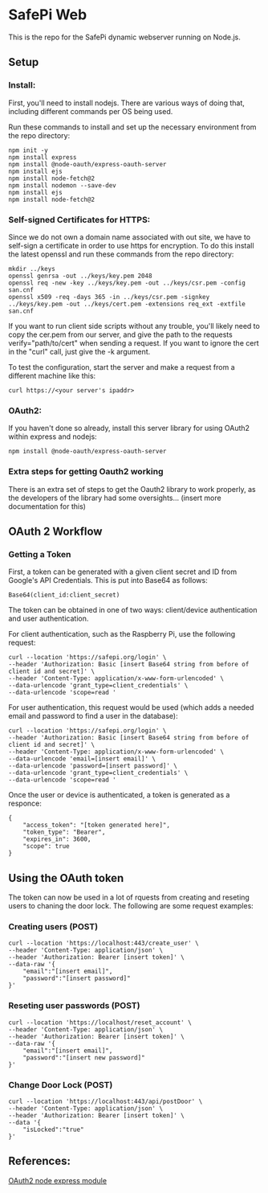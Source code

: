 # SafePi Web
This is the repo for the SafePi dynamic webserver running on Node.js. 

## Setup
### Install:
First, you'll need to install nodejs. There are various ways of doing that, including different commands per OS being used. 

Run these commands to install and set up the necessary environment from the repo directory:
```
npm init -y
npm install express
npm install @node-oauth/express-oauth-server
npm install ejs
npm install node-fetch@2
npm install nodemon --save-dev
npm install ejs
npm install node-fetch@2
```
### Self-signed Certificates for HTTPS:
Since we do not own a domain name associated with out site, we have to self-sign a certificate in order to use https for encryption. To do this install the latest openssl and run these commands from the repo directory:
```
mkdir ../keys
openssl genrsa -out ../keys/key.pem 2048
openssl req -new -key ../keys/key.pem -out ../keys/csr.pem -config san.cnf
openssl x509 -req -days 365 -in ../keys/csr.pem -signkey ../keys/key.pem -out ../keys/cert.pem -extensions req_ext -extfile san.cnf
```
If you want to run client side scripts without any trouble, you'll likely need to copy the cer.pem from our server, and give the path to the requests verify="path/to/cert" when sending a request. If you want to ignore the cert in the "curl" call, just give the -k argument.

To test the configuration, start the server and make a request from a different machine like this:
```
curl https://<your server's ipaddr>
```
### OAuth2:
If you haven't done so already, install this server library for using OAuth2 within express and nodejs:
```
npm install @node-oauth/express-oauth-server
```
### Extra steps for getting Oauth2 working
There is an extra set of steps to get the Oauth2 library to work properly, as the developers of the library had some oversights... (insert more documentation for this)

## OAuth 2 Workflow
### Getting a Token
First, a token can be generated with a given client secret and ID from Google's API Credentials. This is put into Base64 as follows:
```
Base64(client_id:client_secret)
```

The token can be obtained in one of two ways: client/device authentication and user authentication.

For client authentication, such as the Raspberry Pi, use the following request:
```
curl --location 'https://safepi.org/login' \
--header 'Authorization: Basic [insert Base64 string from before of client id and secret]' \
--header 'Content-Type: application/x-www-form-urlencoded' \
--data-urlencode 'grant_type=client_credentials' \
--data-urlencode 'scope=read '
```

For user authentication, this request would be used (which adds a needed email and password to find a user in the database):
```
curl --location 'https://safepi.org/login' \
--header 'Authorization: Basic [insert Base64 string from before of client id and secret]' \
--header 'Content-Type: application/x-www-form-urlencoded' \
--data-urlencode 'email=[insert email]' \
--data-urlencode 'password=[insert password]' \
--data-urlencode 'grant_type=client_credentials' \
--data-urlencode 'scope=read '
```

Once the user or device is authenticated, a token is generated as a responce:
```
{
    "access_token": "[token generated here]",
    "token_type": "Bearer",
    "expires_in": 3600,
    "scope": true
}
```

## Using the OAuth token
The token can now be used in a lot of rquests from creating and reseting users to chaning the door lock. The following are some request examples:

### Creating users (POST)
```
curl --location 'https://localhost:443/create_user' \
--header 'Content-Type: application/json' \
--header 'Authorization: Bearer [insert token]' \
--data-raw '{
    "email":"[insert email]",
    "password":"[insert password]"
}'
```

### Reseting user passwords (POST)
```
curl --location 'https://localhost/reset_account' \
--header 'Content-Type: application/json' \
--header 'Authorization: Bearer [insert token]' \
--data-raw '{
    "email":"[insert email]",
    "password":"[insert new password]"
}'
```

### Change Door Lock (POST)
```
curl --location 'https://localhost:443/api/postDoor' \
--header 'Content-Type: application/json' \
--header 'Authorization: Bearer [insert token]' \
--data '{
    "isLocked":"true"
}'
```

## References:
[OAuth2 node express module](https://github.com/node-oauth/node-oauth2-server?tab=readme-ov-file)